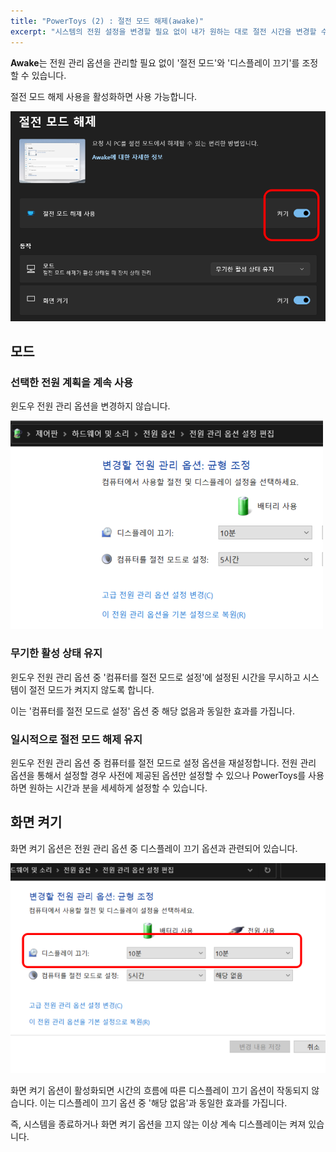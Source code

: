 ```yaml
---
title: "PowerToys (2) : 절전 모드 해제(awake)"
excerpt: "시스템의 전원 설정을 변경할 필요 없이 내가 원하는 대로 절전 시간을 변경할 수 있는 기능"
---
```


**Awake**는 전원 관리 옵션을 관리할 필요 없이 '절전 모드'와 '디스플레이 끄기'를 조정할 수 있습니다.

절전 모드 해제 사용을 활성화하면 사용 가능합니다.

![awake](../../../assets/images/awake.png)

## 모드

### 선택한 전원 계획을 계속 사용

윈도우 전원 관리 옵션을 변경하지 않습니다.

![전원 관리 옵션](../../../assets/images/전원-관리-옵션.png)

### 무기한 활성 상태 유지

윈도우 전원 관리 옵션 중 '컴퓨터를 절전 모드로 설정'에 설정된 시간을 무시하고 시스템이 절전 모드가 켜지지 않도록 합니다.

이는 '컴퓨터를 절전 모드로 설정' 옵션 중 해당 없음과 동일한 효과를 가집니다.

### 일시적으로 절전 모드 해제 유지

윈도우 전원 관리 옵션 중 컴퓨터를 절전 모드로 설정 옵션을 재설정합니다. 전원 관리 옵션을 통해서 설정할 경우 사전에 제공된 옵션만 설정할 수 있으나 PowerToys를 사용하면 원하는 시간과 분을 세세하게 설정할 수 있습니다.

## 화면 켜기

화면 켜기 옵션은 전원 관리 옵션 중 디스플레이 끄기 옵션과 관련되어 있습니다.

![디스플레이 끄기](../../../assets/images/디스플레이-끄기.png)

화면 켜기 옵션이 활성화되면 시간의 흐름에 따른 디스플레이 끄기 옵션이 작동되지 않습니다. 이는 디스플레이 끄기 옵션 중 '해당 없음'과 동일한 효과를 가집니다.

즉, 시스템을 종료하거나 화면 켜기 옵션을 끄지 않는 이상 계속 디스플레이는 켜져 있습니다.
